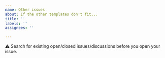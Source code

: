```yaml
---
name: Other issues
about: If the other templates don't fit...
title: ''
labels: ''
assignees: ''

---
```


⚠️ Search for existing open/closed issues/discussions before you open your issue.
